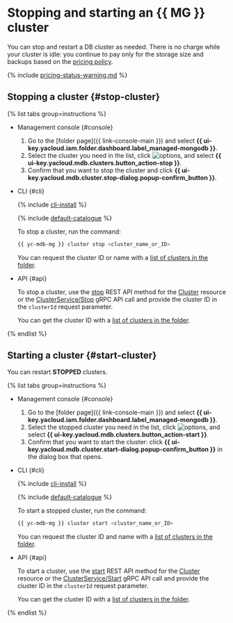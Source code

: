 # Stopping and starting an {{ MG }} cluster

You can stop and restart a DB cluster as needed. There is no charge while your cluster is idle: you continue to pay only for the storage size and backups based on the [pricing policy](../pricing.md#prices-storage).

{% include [pricing-status-warning.md](../../_includes/mdb/pricing-status-warning.md) %}


## Stopping a cluster {#stop-cluster}

{% list tabs group=instructions %}

- Management console {#console}

  1. Go to the [folder page]({{ link-console-main }}) and select **{{ ui-key.yacloud.iam.folder.dashboard.label_managed-mongodb }}**.
  1. Select the cluster you need in the list, click ![options](../../_assets/console-icons/ellipsis.svg), and select **{{ ui-key.yacloud.mdb.clusters.button_action-stop }}**.
  1. Confirm that you want to stop the cluster and click **{{ ui-key.yacloud.mdb.cluster.stop-dialog.popup-confirm_button }}**.

- CLI {#cli}

    {% include [cli-install](../../_includes/cli-install.md) %}

    {% include [default-catalogue](../../_includes/default-catalogue.md) %}

    To stop a cluster, run the command:

    ```bash
    {{ yc-mdb-mg }} cluster stop <cluster_name_or_ID>
    ```

    You can request the cluster ID or name with a [list of clusters in the folder](cluster-list.md#list-clusters).

- API {#api}

    To stop a cluster, use the [stop](../api-ref/Cluster/stop.md) REST API method for the [Cluster](../api-ref/Cluster/index.md) resource or the [ClusterService/Stop](../api-ref/grpc/Cluster/stop.md) gRPC API call and provide the cluster ID in the `clusterId` request parameter.

    You can get the cluster ID with a [list of clusters in the folder](cluster-list.md#list-clusters).

{% endlist %}

## Starting a cluster {#start-cluster}

You can restart **STOPPED** clusters.

{% list tabs group=instructions %}

- Management console {#console}

  1. Go to the [folder page]({{ link-console-main }}) and select **{{ ui-key.yacloud.iam.folder.dashboard.label_managed-mongodb }}**.
  1. Select the stopped cluster you need in the list, click ![options](../../_assets/console-icons/ellipsis.svg), and select **{{ ui-key.yacloud.mdb.clusters.button_action-start }}**.
  1. Confirm that you want to start the cluster: click **{{ ui-key.yacloud.mdb.cluster.start-dialog.popup-confirm_button }}** in the dialog box that opens.

- CLI {#cli}

    {% include [cli-install](../../_includes/cli-install.md) %}

    {% include [default-catalogue](../../_includes/default-catalogue.md) %}

    To start a stopped cluster, run the command:

    ```bash
    {{ yc-mdb-mg }} cluster start <cluster_name_or_ID>
    ```

    You can request the cluster ID and name with a [list of clusters in the folder](cluster-list.md#list-clusters).

- API {#api}

    To start a cluster, use the [start](../api-ref/Cluster/start.md) REST API method for the [Cluster](../api-ref/Cluster/index.md) resource or the [ClusterService/Start](../api-ref/grpc/Cluster/start.md) gRPC API call and provide the cluster ID in the `clusterId` request parameter.

    You can get the cluster ID with a [list of clusters in the folder](cluster-list.md#list-clusters).

{% endlist %}
